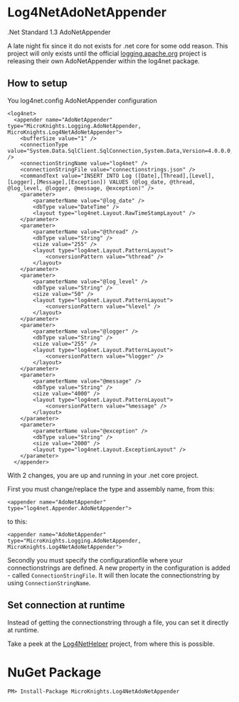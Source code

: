 # Log4NetAdoNetAppender
.Net Standard 1.3 AdoNetAppender

A late night fix since it do not exists for .net core for some odd reason. This project will only exists until the official [logging.apache.org](https://logging.apache.org/) project is releasing their own AdoNetAppender within the log4net package.

## How to setup

You log4net.config AdoNetAppender configuration

```
<log4net>
  <appender name="AdoNetAppender" type="MicroKnights.Logging.AdoNetAppender, MicroKnights.Log4NetAdoNetAppender">
    <bufferSize value="1" />
    <connectionType value="System.Data.SqlClient.SqlConnection,System.Data,Version=4.0.0.0,Culture=neutral,PublicKeyToken=b77a5c561934e089" />
    <connectionStringName value="log4net" />
    <connectionStringFile value="connectionstrings.json" />
    <commandText value="INSERT INTO Log ([Date],[Thread],[Level],[Logger],[Message],[Exception]) VALUES (@log_date, @thread, @log_level, @logger, @message, @exception)" />
    <parameter>
        <parameterName value="@log_date" />
        <dbType value="DateTime" />
        <layout type="log4net.Layout.RawTimeStampLayout" />
    </parameter>
    <parameter>
        <parameterName value="@thread" />
        <dbType value="String" />
        <size value="255" />
        <layout type="log4net.Layout.PatternLayout">
            <conversionPattern value="%thread" />
        </layout>
    </parameter>
    <parameter>
        <parameterName value="@log_level" />
        <dbType value="String" />
        <size value="50" />
        <layout type="log4net.Layout.PatternLayout">
            <conversionPattern value="%level" />
        </layout>
    </parameter>
    <parameter>
        <parameterName value="@logger" />
        <dbType value="String" />
        <size value="255" />
        <layout type="log4net.Layout.PatternLayout">
            <conversionPattern value="%logger" />
        </layout>
    </parameter>
    <parameter>
        <parameterName value="@message" />
        <dbType value="String" />
        <size value="4000" />
        <layout type="log4net.Layout.PatternLayout">
            <conversionPattern value="%message" />
        </layout>
    </parameter>
    <parameter>
        <parameterName value="@exception" />
        <dbType value="String" />
        <size value="2000" />
        <layout type="log4net.Layout.ExceptionLayout" />
    </parameter>
  </appender>
```

With 2 changes, you are up and running in your .net core project.

First you must change/replace the type and assembly name, from this:
```
<appender name="AdoNetAppender" type="log4net.Appender.AdoNetAppender">
```
to this:
```
<appender name="AdoNetAppender" type="MicroKnights.Logging.AdoNetAppender, MicroKnights.Log4NetAdoNetAppender">
```

Secondly you must specify the configurationfile where your connectionstrings are defined. A new property in the configuration is added - called `ConnectionStringFile`. It will then locate the connectionstring by using `ConnectionStringName`.

## Set connection at runtime
Instead of getting the connectionstring through a file, you can set it directly at runtime.

Take a peek at the [Log4NetHelper](https://github.com/microknights/Log4NetHelper) project, from where this is possible.
# NuGet Package
```
PM> Install-Package MicroKnights.Log4NetAdoNetAppender
```

